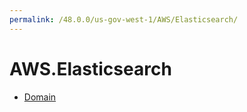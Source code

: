 ```yaml
---
permalink: /48.0.0/us-gov-west-1/AWS/Elasticsearch/
---
```


# AWS.Elasticsearch



* [Domain](Domain.md)